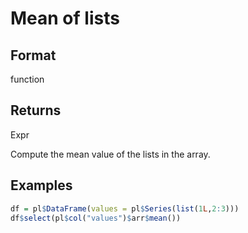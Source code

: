 # Mean of lists

## Format

function

## Returns

Expr

Compute the mean value of the lists in the array.

## Examples

```r
df = pl$DataFrame(values = pl$Series(list(1L,2:3)))
df$select(pl$col("values")$arr$mean())
```